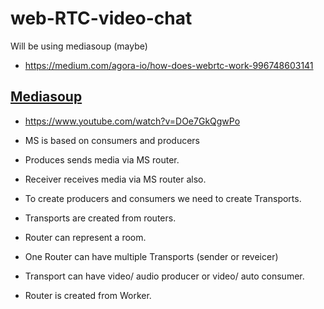 # web-RTC-video-chat
Will be using mediasoup (maybe)
- https://medium.com/agora-io/how-does-webrtc-work-996748603141

## [Mediasoup](https://mediasoup.org/)
- https://www.youtube.com/watch?v=DOe7GkQgwPo
- MS is based on consumers and producers
- Produces sends media via MS router.
- Receiver receives media via MS router also.
- To create producers and consumers we need to create Transports.
- Transports are created from routers.
- Router can represent a room.
- One Router can have multiple Transports (sender or reveicer)
- Transport can have video/ audio producer or video/ auto consumer.


- Router is created from Worker.